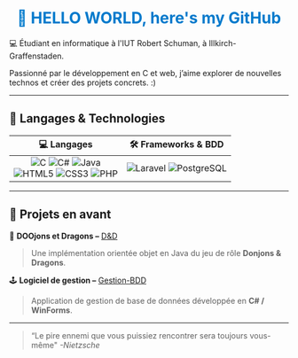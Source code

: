 <h1 align="center" style="color:#007acc;">👋 HELLO WORLD, here's my GitHub</h1>

💻 Étudiant en informatique à l'IUT Robert Schuman, à Illkirch-Graffenstaden.  

Passionné par le développement en C et web, j’aime explorer de nouvelles technos et créer des projets concrets. :)

---

## 🧠 Langages & Technologies

<div align="center">

| 💻 Langages | 🛠 Frameworks & BDD |
|:-----------:|:-----------------:|
| ![C](https://img.shields.io/badge/C-00599C?logo=c&logoColor=white&style=for-the-badge) ![C#](https://img.shields.io/badge/C%23-239120?logo=c-sharp&logoColor=white&style=for-the-badge) ![Java](https://img.shields.io/badge/Java-ED8B00?logo=openjdk&logoColor=white&style=for-the-badge)<br>![HTML5](https://img.shields.io/badge/HTML5-E34F26?logo=html5&logoColor=white&style=for-the-badge) ![CSS3](https://img.shields.io/badge/CSS3-1572B6?logo=css3&logoColor=white&style=for-the-badge) ![PHP](https://img.shields.io/badge/PHP-777BB4?logo=php&logoColor=white&style=for-the-badge) | ![Laravel](https://img.shields.io/badge/Laravel-FF2D20?logo=laravel&logoColor=white&style=for-the-badge) ![PostgreSQL](https://img.shields.io/badge/PostgreSQL-316192?logo=postgresql&logoColor=white&style=for-the-badge) |

</div>






---


## 🚀 Projets en avant
🧩 **DOOjons et Dragons –** [D&D](https://github.com/Zeyn-n/DOOjons-Et-Dragons)  
> Une implémentation orientée objet en Java du jeu de rôle **Donjons & Dragons**.

🕹️ **Logiciel de gestion –** [Gestion-BDD](https://github.com/Zeyn-n/Gestion-BDD-Winforms)  
> Application de gestion de base de données développée en **C# / WinForms**.


---


> “Le pire ennemi que vous puissiez rencontrer sera toujours vous-même" *-Nietzsche*

